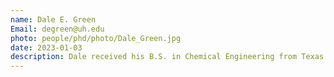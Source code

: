 ```yaml
---
name: Dale E. Green
Email: degreen@uh.edu
photo: people/phd/photo/Dale_Green.jpg
date: 2023-01-03
description: Dale received his B.S. in Chemical Engineering from Texas Tech in 2001 and M.S. ChE from Kansas State in 2012. He has worked in various manufacturing and technology roles for Dow Chemical and Olin since 2001. His research interests are centered around computational catalyst design and optimization with application in epoxy technology. (Co-advised with Prof. Lars Grabow.)
---
```

